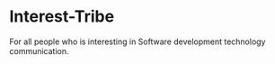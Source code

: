 # Interest-Tribe
For all people who is interesting in Software development technology communication.
